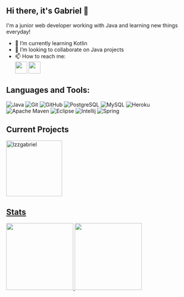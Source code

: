 ## Hi there, it's Gabriel 👋
I'm a junior web developer working with Java and learning new things everyday!

- 🌱 I’m currently learning Kotlin
- 👯 I’m looking to collaborate on Java projects
- 📫 How to reach me:<br>
  [<img height="32" width="32" src="https://cdn.simpleicons.org/linkedin" />](https://www.linkedin.com/in/gabriel-lezo-0078051b5/) [<img height="32" width="32" src="https://cdn.simpleicons.org/instagram" />](https://instagram.com/gabrielh.developer?igshid=MzNlNGNkZWQ4Mg==)
## Languages and Tools:
![Java](https://img.shields.io/badge/Java-ED8B00?&logo=openjdk&logoColor=ED8B00&labelColor=white)
![Git](https://img.shields.io/badge/Git-E44C30?&logo=git&logoColor=E44C30&labelColor=white)
![GitHub](https://img.shields.io/badge/-GitHub-181717?&logo=github)
![PostgreSQL](https://img.shields.io/badge/PostgreSQL-316192?&logo=postgresql&logoColor=white)
![MySQL](https://img.shields.io/badge/-MySQL-005C84?&logo=mysql&logoColor=white)
![Heroku](https://img.shields.io/badge/-Heroku-430098?&logo=heroku)
![Apache Maven](https://img.shields.io/badge/Apache%20Maven-C71A36?&logo=Apache%20Maven&logoColor=C71A36&labelColor=white)
![Eclipse](https://img.shields.io/badge/Eclipse-2C2255?&logo=eclipse&logoColor=2C2255&labelColor=white)
![Intellij](https://img.shields.io/badge/Intellij_IDEA-000000?&logo=intellijidea&logoColor=black&labelColor=white)
![Spring](https://img.shields.io/badge/Spring-6DB33F?&logo=spring&logoColor=6DB33F&labelColor=white)


## Current Projects
<a href="https://github.com/lzzgabriel/stu">
<img loading="lazy" height="150em" src="https://github-readme-stats.vercel.app/api/pin/?username=lzzgabriel&repo=stu&show_owner=true&theme=dracula" alt="lzzgabriel" />

## Stats
<div>
<a href="https://github.com/lzzgabriel">
<img loading="lazy" height="180em" src="https://github-readme-stats.vercel.app/api/top-langs/?username=lzzgabriel&layout=compact&langs_count=7&theme=dracula"/>
<img loading="lazy" height="180em" src="https://github-readme-streak-stats.herokuapp.com/?user=lzzgabriel&theme=dracula&hide_border=false"/>
</div>
